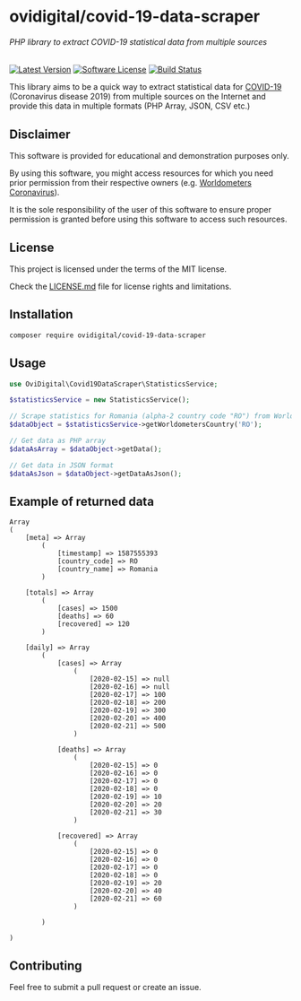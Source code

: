 # ovidigital/covid-19-data-scraper
###### PHP library to extract COVID-19 statistical data from multiple sources

[![Latest Version](https://img.shields.io/github/release/ovidigital/covid-19-data-scraper.svg?style=flat-square)](https://github.com/ovidigital/covid-19-data-scraper/releases)
[![Software License](https://img.shields.io/badge/license-MIT-brightgreen.svg?style=flat-square)](LICENSE)
[![Build Status](https://img.shields.io/travis/ovidigital/covid-19-data-scraper/master.svg?style=flat-square&logo=travis&logoColor=white)](https://travis-ci.org/ovidigital/covid-19-data-scraper)

This library aims to be a quick way to extract statistical data for [COVID-19](https://en.wikipedia.org/wiki/Coronavirus_disease_2019) (Coronavirus disease 2019) from multiple sources on the Internet and provide this data in multiple formats (PHP Array, JSON, CSV etc.)

## Disclaimer
This software is provided for educational and demonstration purposes only.

By using this software, you might access resources for which you need prior permission from their respective owners (e.g. [Worldometers Coronavirus](https://www.worldometers.info/coronavirus/)).

It is the sole responsibility of the user of this software to ensure proper permission is granted before using this software to access such resources.

## License
This project is licensed under the terms of the MIT license.

Check the [LICENSE.md](LICENSE.md) file for license rights and limitations.

## Installation

```bash
composer require ovidigital/covid-19-data-scraper
```

## Usage


```php
use OviDigital\Covid19DataScraper\StatisticsService;

$statisticsService = new StatisticsService();

// Scrape statistics for Romania (alpha-2 country code "RO") from Worldometers
$dataObject = $statisticsService->getWorldometersCountry('RO');

// Get data as PHP array
$dataAsArray = $dataObject->getData();

// Get data in JSON format
$dataAsJson = $dataObject->getDataAsJson();
```

## Example of returned data
```
Array
(
    [meta] => Array
        (
            [timestamp] => 1587555393
            [country_code] => RO
            [country_name] => Romania
        )

    [totals] => Array
        (
            [cases] => 1500
            [deaths] => 60
            [recovered] => 120
        )

    [daily] => Array
        (
            [cases] => Array
                (
                    [2020-02-15] => null
                    [2020-02-16] => null
                    [2020-02-17] => 100
                    [2020-02-18] => 200
                    [2020-02-19] => 300
                    [2020-02-20] => 400
                    [2020-02-21] => 500
                )

            [deaths] => Array
                (
                    [2020-02-15] => 0
                    [2020-02-16] => 0
                    [2020-02-17] => 0
                    [2020-02-18] => 0
                    [2020-02-19] => 10
                    [2020-02-20] => 20
                    [2020-02-21] => 30
                )

            [recovered] => Array
                (
                    [2020-02-15] => 0
                    [2020-02-16] => 0
                    [2020-02-17] => 0
                    [2020-02-18] => 0
                    [2020-02-19] => 20
                    [2020-02-20] => 40
                    [2020-02-21] => 60
                )

        )

)
```
## Contributing

Feel free to submit a pull request or create an issue.
